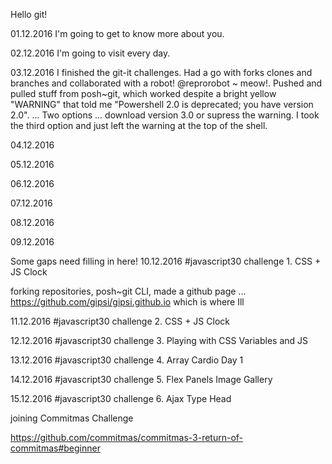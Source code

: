 Hello git!

01.12.2016 I'm going to get to know more about you.

02.12.2016 I'm going to visit every day.

03.12.2016 I finished the git-it challenges.  Had a go with forks clones and branches and collaborated with a robot!
@reprorobot ~ meow!.  Pushed and pulled stuff from posh~git, which worked despite a bright yellow "WARNING" that told me
"Powershell 2.0 is deprecated; you have version 2.0". ... Two options ... download version 3.0 or supress the warning.  I took the third option and just left the warning at the top of the shell.

04.12.2016

05.12.2016

06.12.2016

07.12.2016

08.12.2016

09.12.2016

Some gaps need filling in here!
10.12.2016 #javascript30 challenge 1. CSS + JS Clock

forking repositories, posh~git CLI,
made a github page ... https://github.com/gipsi/gipsi.github.io
which is where Ill

11.12.2016 #javascript30 challenge 2. CSS + JS Clock

12.12.2016 #javascript30 challenge 3. Playing with CSS Variables and JS

13.12.2016 #javascript30 challenge 4. Array Cardio Day 1

14.12.2016
#javascript30 challenge 5. Flex Panels Image Gallery

15.12.2016 #javascript30 challenge 6. Ajax Type Head

joining Commitmas Challenge

https://github.com/commitmas/commitmas-3-return-of-commitmas#beginner
